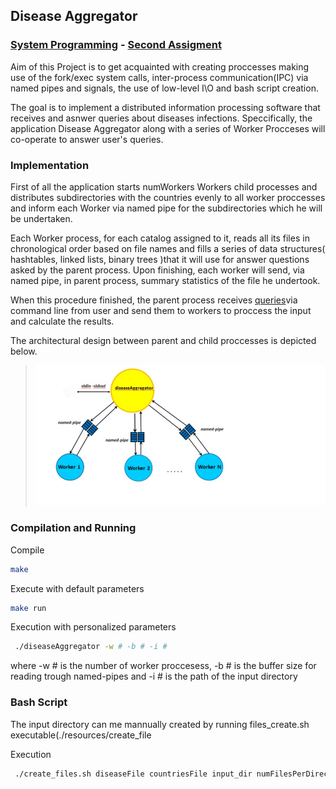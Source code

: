 ## Disease Aggregator

### [System Programming](http://cgi.di.uoa.gr/~mema/courses/k24/k24.html) - [Second Assigment](.resources/hw2-spring-2020.pdf)

Aim of this Project is to get acquainted with creating proccesses making use of the fork/exec system calls, inter-process communication(IPC) via named pipes and signals, the use of low-level I\O and bash script creation.

The goal is to implement a distributed information processing software that receives and asnwer queries about diseases infections. Speccifically, the application Disease Aggregator along with a series of Worker Procceses will co-operate to answer user's queries.


### Implementation

First of all the application starts numWorkers Workers child processes and distributes subdirectories with the countries evenly to all worker proccesses and inform each Worker via named pipe for  the subdirectories which he will be undertaken.

Each Worker process, for each catalog assigned to it, reads all its files in chronological order based on file names and fills a series of data structures( hashtables, linked lists, binary trees )that it will use for answer questions asked by the parent process. Upon finishing, each worker will send, via named pipe, in parent process, summary statistics of the file he undertook.

When this procedure finished, the parent process receives [queries](./resources/manual.txt)via command line from user and send them to workers to proccess the input and calculate the results.

The architectural design between parent and child proccesses is depicted below.

>![alt text](./resources/parent-child.jpg "Communication")

### Compilation and Running

Compile
```bash
make
```
Execute with default parameters
```bash 
make run 
```
Execution with personalized parameters
 ```bash
  ./diseaseAggregator -w # -b # -i # 
 ```
where -w # is the number of worker proccesess, -b # is the buffer size for reading trough named-pipes and -i # is the path of the input directory

### Bash Script

The input directory can me mannually created by running files_create.sh executable(./resources/create_file

Execution
 ```bash
  ./create_files.sh diseaseFile countriesFile input_dir numFilesPerDirectory numRecordsPerFile
 ```
 
